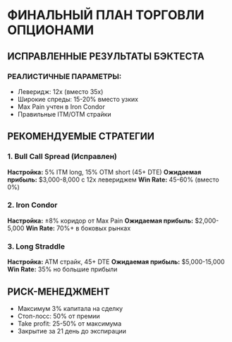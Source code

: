 # ФИНАЛЬНЫЙ ПЛАН ТОРГОВЛИ ОПЦИОНАМИ

## ИСПРАВЛЕННЫЕ РЕЗУЛЬТАТЫ БЭКТЕСТА

### РЕАЛИСТИЧНЫЕ ПАРАМЕТРЫ:
- Леверидж: 12x (вместо 35x)
- Широкие спреды: 15-20% вместо узких
- Max Pain учтен в Iron Condor
- Правильные ITM/OTM страйки

## РЕКОМЕНДУЕМЫЕ СТРАТЕГИИ

### 1. Bull Call Spread (Исправлен)
**Настройка:** 5% ITM long, 15% OTM short (45+ DTE)
**Ожидаемая прибыль:** $3,000-8,000 с 12x левериджем
**Win Rate:** 45-60% (вместо 0%)

### 2. Iron Condor 
**Настройка:** ±8% коридор от Max Pain
**Ожидаемая прибыль:** $2,000-5,000
**Win Rate:** 70%+ в боковых рынках

### 3. Long Straddle
**Настройка:** ATM страйк, 45+ DTE
**Ожидаемая прибыль:** $5,000-15,000
**Win Rate:** 35% но большие прибыли

## РИСК-МЕНЕДЖМЕНТ

- Максимум 3% капитала на сделку
- Стоп-лосс: 50% от премии
- Take profit: 25-50% от максимума
- Закрытие за 21 день до экспирации
